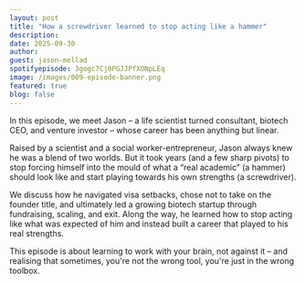 ```yaml
---
layout: post
title: "How a screwdriver learned to stop acting like a hammer"
description: 
date: 2025-09-30 
author: 
guest: jason-mellad
spotifyepisode: 3gogc7Cj0PGJJPfXONpLEq
image: /images/009-episode-banner.png
featured: true
blog: false
---
```


In this episode, we meet Jason – a life scientist turned consultant, biotech CEO, and venture investor – whose career has been anything but linear.

Raised by a scientist and a social worker-entrepreneur, Jason always knew he was a blend of two worlds. But it took years (and a few sharp pivots) to stop forcing himself into the mould of what a “real academic” (a hammer) should look like and start playing towards his own strengths (a screwdriver).

We discuss how he navigated visa setbacks, chose not to take on the founder title, and ultimately led a growing biotech startup through fundraising, scaling, and exit. Along the way, he learned how to stop acting like what was expected of him and instead built a career that played to his real strengths.

This episode is about learning to work with your brain, not against it – and realising that sometimes, you're not the wrong tool, you're just in the wrong toolbox.

